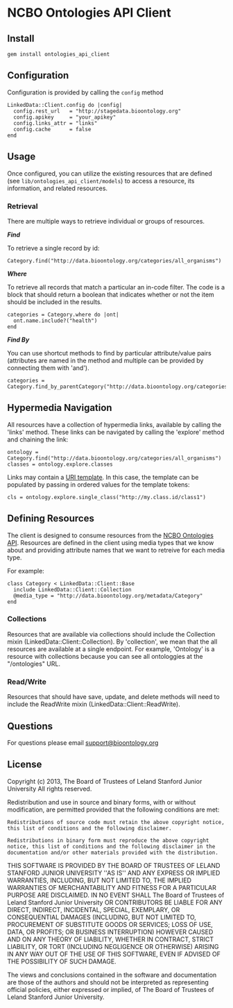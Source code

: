 # NCBO Ontologies API Client

## Install

    gem install ontologies_api_client

## Configuration

Configuration is provided by calling the <code>config</code> method

    LinkedData::Client.config do |config|
      config.rest_url   = "http://stagedata.bioontology.org"
      config.apikey     = "your_apikey"
      config.links_attr = "links"
      config.cache      = false
    end
    
## Usage

Once configured, you can utilize the existing resources that are defined (see <code>lib/ontologies_api_client/models</code>)
to access a resource, its information, and related resources.

### Retrieval

There are multiple ways to retrieve individual or groups of resources.

***Find***

To retrieve a single record by id:

    Category.find("http://data.bioontology.org/categories/all_organisms")

***Where***

To retrieve all records that match a particular an in-code filter. The code is a block that should return a 
boolean that indicates whether or not the item should be included in the results.

    categories = Category.where do |ont|
      ont.name.include?("health")
    end
    
***Find By***

You can use shortcut methods to find by particular attribute/value pairs
(attributes are named in the method and multiple can be provided by connecting them with 'and').

    categories = Category.find_by_parentCategory("http://data.bioontology.org/categories/anatomy")
    
## Hypermedia Navigation

All resources have a collection of hypermedia links, available by calling the 'links' method.
These links can be navigated by calling the 'explore' method and chaining the link:

    ontology = Category.find("http://data.bioontology.org/categories/all_organisms")
    classes = ontology.explore.classes
    
Links may contain a [URI template](http://tools.ietf.org/html/rfc6570). In this case, the template can be
populated by passing in ordered values for the template tokens:

    cls = ontology.explore.single_class("http://my.class.id/class1")

## Defining Resources

The client is designed to consume resources from the [NCBO Ontologies API](https://github.com/ncbo/ontologies_api). 
Resources are defined in the client using media types that we know about and
providing attribute names that we want to retreive for each media type.

For example:

    class Category < LinkedData::Client::Base
      include LinkedData::Client::Collection
      @media_type = "http://data.bioontology.org/metadata/Category"
    end

### Collections

Resources that are available via collections should include the Collection mixin (LinkedData::Client::Collection).
By 'collection', we mean that the all resources are available at a single endpoint.
For example, 'Ontology' is a resource with collections because you can see all ontologgies
at the "/ontologies" URL.

### Read/Write

Resources that should have save, update, and delete methods will need to include the ReadWrite mixin (LinkedData::Client::ReadWrite).

## Questions

For questions please email [support@bioontology.org](support@bioontology.org.)

## License

Copyright (c) 2013, The Board of Trustees of Leland Stanford Junior University All rights reserved.

Redistribution and use in source and binary forms, with or without modification, are permitted provided that the following conditions are met:

    Redistributions of source code must retain the above copyright notice, this list of conditions and the following disclaimer.

    Redistributions in binary form must reproduce the above copyright notice, this list of conditions and the following disclaimer in the documentation and/or other materials provided with the distribution.

THIS SOFTWARE IS PROVIDED BY THE BOARD OF TRUSTEES OF LELAND STANFORD JUNIOR UNIVERSITY ''AS IS'' AND ANY EXPRESS OR IMPLIED WARRANTIES, INCLUDING, BUT NOT LIMITED TO, THE IMPLIED WARRANTIES OF MERCHANTABILITY AND FITNESS FOR A PARTICULAR PURPOSE ARE DISCLAIMED. IN NO EVENT SHALL The Board of Trustees of Leland Stanford Junior University OR CONTRIBUTORS BE LIABLE FOR ANY DIRECT, INDIRECT, INCIDENTAL, SPECIAL, EXEMPLARY, OR CONSEQUENTIAL DAMAGES (INCLUDING, BUT NOT LIMITED TO, PROCUREMENT OF SUBSTITUTE GOODS OR SERVICES; LOSS OF USE, DATA, OR PROFITS; OR BUSINESS INTERRUPTION) HOWEVER CAUSED AND ON ANY THEORY OF LIABILITY, WHETHER IN CONTRACT, STRICT LIABILITY, OR TORT (INCLUDING NEGLIGENCE OR OTHERWISE) ARISING IN ANY WAY OUT OF THE USE OF THIS SOFTWARE, EVEN IF ADVISED OF THE POSSIBILITY OF SUCH DAMAGE.

The views and conclusions contained in the software and documentation are those of the authors and should not be interpreted as representing official policies, either expressed or implied, of The Board of Trustees of Leland Stanford Junior University.